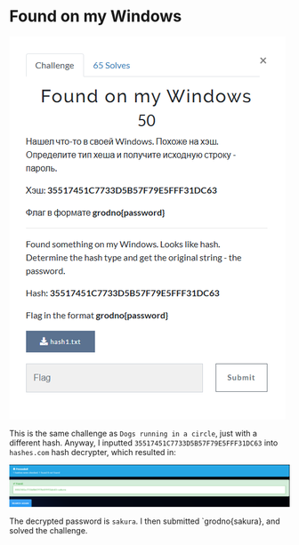 # Found on my Windows

![](../images/found-on-my-windows-part-1.png)

This is the same challenge as `Dogs running in a circle`, just with a different hash. Anyway, I inputted `35517451C7733D5B57F79E5FFF31DC63` into `hashes.com` hash decrypter, which resulted in:

![](../images/found-on-my-windows-part-2.png)

The decrypted password is `sakura`. I then submitted `grodno{sakura}, and solved the challenge.


